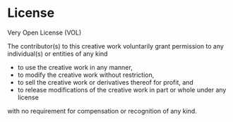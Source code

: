 # License

Very Open License (VOL)

The contributor(s) to this creative work voluntarily grant permission
to any individual(s) or entities of any kind

- to use the creative work in any manner,
- to modify the creative work without restriction,
- to sell the creative work or derivatives thereof for profit, and
- to release modifications of the creative work in part or whole under any license

with no requirement for compensation or recognition of any kind.
